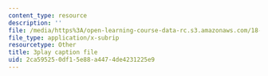 ```yaml
---
content_type: resource
description: ''
file: /media/https%3A/open-learning-course-data-rc.s3.amazonaws.com/18-06-linear-algebra-spring-2010/2ca595250df15e88a4474de4231225e9_23LLB9mNJvc.vtt
file_type: application/x-subrip
resourcetype: Other
title: 3play caption file
uid: 2ca59525-0df1-5e88-a447-4de4231225e9
---
```

